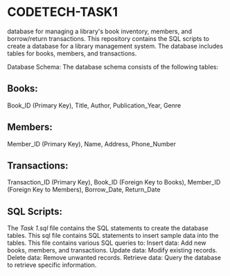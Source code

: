 # CODETECH-TASK1
database for managing a library's book inventory, members, and borrow/return transactions.
This repository contains the SQL scripts to create a database for a library management system. The database includes tables for books, members, and transactions.

Database Schema:
The database schema consists of the following tables:

## Books:
Book_ID (Primary Key),
Title,
Author,
Publication_Year,
Genre

## Members:
Member_ID (Primary Key),
Name,
Address,
Phone_Number

## Transactions:
Transaction_ID (Primary Key),
Book_ID (Foreign Key to Books),
Member_ID (Foreign Key to Members),
Borrow_Date,
Return_Date

## SQL Scripts:
The *Task 1.sql* file contains the SQL statements to create the database tables.
This sql file contains SQL statements to insert sample data into the tables.
This file contains various SQL queries to:
Insert data: Add new books, members, and transactions.
Update data: Modify existing records.
Delete data: Remove unwanted records.
Retrieve data: Query the database to retrieve specific information.










